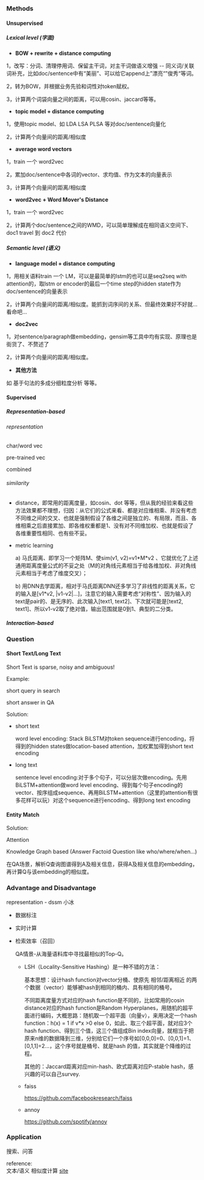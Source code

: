 ### Methods

#### Unsupervised

##### Lexical level (字面)

- **BOW + rewrite + distance computing**

1，改写：分词、清理停用词、保留主干词，对主干词做语义增强 -- 同义词/关联词补充，比如doc/sentence中有“美丽”、可以给它append上”漂亮“”俊秀“等词。

2，转为BOW，并根据业务先验和词性对token赋权。

3，计算两个词袋向量之间的距离，可以用cosin、jaccard等等。

- **topic model + distance computing**

1，使用topic model、如 LDA LSA PLSA 等对doc/sentence向量化

2，计算两个向量间的距离/相似度

- **average word vectors**

1，train 一个 word2vec

2，累加doc/sentence中各词的vector、求均值、作为文本的向量表示

3，计算两个向量间的距离/相似度

- **word2vec + Word Mover's Distance**

1，train 一个 word2vec

2，计算两个doc/sentence之间的WMD，可以简单理解成在相同语义空间下、doc1 travel 到 doc2 代价

##### Semantic level (语义)

- **language model + distance computing**

1，用相关语料train 一个 LM，可以是最简单的lstm的也可以是seq2seq with attention的，取lstm or encoder的最后一个time step的hidden state作为doc/sentence的向量表示

2，计算两个向量间的距离/相似度。能抓到词序间的关系、但最终效果好不好就...看命吧...

- **doc2vec**

1，对sentence/paragraph做embedding，gensim等工具中均有实现、原理也是街货了、不赘述了

2，计算两个向量间的距离/相似度。

- **其他方法**

如 基于句法的多成分细粒度分析 等等。

#### Supervised

##### Representation-based

###### representation

char/word vec

pre-trained vec

combined

###### similarity

+ distance，即常用的距离度量，如cosin、dot 等等，但从我的经验来看这些方法效果都不理想，归因：从它们的公式来看、都是对应维相乘、并没有考虑不同维之间的交叉、也就是强制假设了各维之间是独立的、有局限，而且、各维相乘之后直接累加、即各维权重都是1、没有对不同维加权、也就是假设了各维重要性相同、也有些不妥。

+ metric learning

  a) 马氏距离、即学习一个矩阵M、使sim(v1, v2)=v1$*$M$*$v2 、它就优化了上述通用距离度量公式的不妥之处（M的对角线元素相当于给各维加权、非对角线元素相当于考虑了维度交叉）；

  b) 用DNN去学距离，相对于马氏距离DNN还多学习了非线性的距离关系，它的输入是[v1*v2, |v1-v2|...]，注意它的输入需要考虑“对称性”、因为输入的text是pair的、是无序的、此次输入[text1, text2]、下次就可能是[text2, text1]、所以v1-v2取了绝对值，输出范围就是0到1、典型的二分类。


##### Interaction-based







### Question

#### Short Text/Long Text

Short Text is sparse, noisy and ambiguous!

Example: 

short query in search

short answer in QA

Solution:

+ short text

  word level encoding: Stack BiLSTM对token sequence进行encoding，将得到的hidden states做location-based attention，加权累加得到short text encoding

+ long text

  sentence level encoding:对于多个句子，可以分层次做encoding。先用BiLSTM+attention做word level encoding、得到每个句子encoding的vector、按序组成sequence、再用BiLSTM+attention（这里的attention有很多花样可以玩）对这个sequence进行encoding、得到long text encoding

#### Entity Match

Solution:

Attention

Knowledge Graph based (Answer Factoid Question like who/where/when...)

在QA场景，解析Q查询图谱得到A及相关信息，获得A及相关信息的embedding，再计算Q与该embedding的相似度。

### Advantage and Disadvantage

representation - dssm 小冰

+ 数据标注


+ 实时计算


+ 检索效率（召回）

  QA情景-从海量语料库中寻找最相似的Top-Q。

  + LSH（Locality-Sensitive Hashing）是一种不错的方法：

    基本思想：设计hash function对vector分桶、使原先 相邻/距离相近 的两个数据（vector）能够被hash到相同的桶内、具有相同的桶号。

    不同距离度量方式对应的hash function是不同的，比如常用的cosin distance对应的hash function是Random Hyperplanes，用随机的超平面进行编码，大概思路：随机取一个超平面（向量v），来用决定一个hash function：h(x) = 1 if v*x >0 else 0，如此、取三个超平面，就对应3个hash function、得到三个值，这三个值组成Bin index向量，就相当于把原来n维的数据降到三维，分别给它们一个序号如[0,0,0]=0、[0,0,1]=1、[0,1,1]=2...，这个序号就是桶号、就是hash 的值，其实就是个降维的过程。

    其他的：Jaccard距离对应min-hash、欧式距离对应P-stable hash，感兴趣的可以自己survey.

  + faiss

    https://github.com/facebookresearch/faiss

  + annoy

    https://github.com/spotify/annoy





### Application

搜索、问答





reference:<br>文本/语义 相似度计算 [site](https://zhuanlan.zhihu.com/p/43241696)